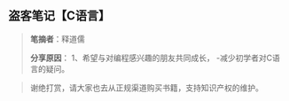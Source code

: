 ## 盗客笔记【C语言】

> **笔摘者**：释道儒
>
> **分享原因**：
   1、希望与对编程感兴趣的朋友共同成长，
   -减少初学者对C语言的疑问。

> 谢绝打赏，请大家也去从正规渠道购买书籍，支持知识产权的维护。
